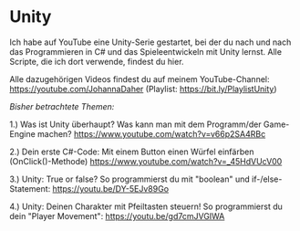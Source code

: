 # Unity
Ich habe auf YouTube eine Unity-Serie gestartet, bei der du nach und nach das Programmieren in C# und das Spieleentwickeln mit Unity lernst. Alle Scripte, die ich dort verwende, findest du hier.

Alle dazugehörigen Videos findest du auf meinem YouTube-Channel: https://youtube.com/JohannaDaher 
(Playlist: https://bit.ly/PlaylistUnity)

*Bisher betrachtete Themen:*

1.) Was ist Unity überhaupt? Was kann man mit dem Programm/der Game-Engine machen?
https://www.youtube.com/watch?v=v66p2SA4RBc

2.) Dein erste C#-Code: Mit einem Button einen Würfel einfärben (OnClick()-Methode)
https://www.youtube.com/watch?v=_45HdVUcV00

3.) Unity: True or false? So programmierst du mit "boolean" und if-/else-Statement:
https://youtu.be/DY-5EJv89Go

4.) Unity: Deinen Charakter mit Pfeiltasten steuern! So programmierst du dein "Player Movement": 
https://youtu.be/gd7cmJVGIWA
